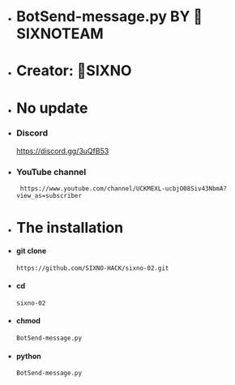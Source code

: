 - # BotSend-message.py  BY 🌈SIXNOTEAM
-   # Creator: 🌈SIXNO
+   # No update 
- ### Discord 
  https://discord.gg/3uQfB53
- ### YouTube channel
       https://www.youtube.com/channel/UCKMEXL-ucbjO08Siv43NbmA?view_as=subscriber
- # The installation
- #### git clone
      https://github.com/SIXNO-HACK/sixno-02.git
- #### cd 
      sixno-02
- #### chmod 
      BotSend-message.py
- #### python 
      BotSend-message.py

